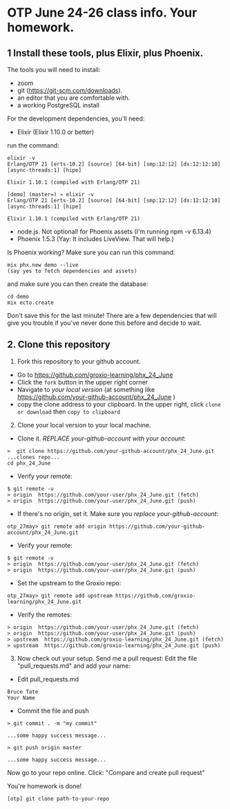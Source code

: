 # OTP June 24-26 class info. Your homework. 

## 1 Install these tools, plus Elixir, plus Phoenix. 

The tools you will need to install: 

- zoom 
- git (https://git-scm.com/downloads). 
- an editor that you are comfortable with. 
- a working PostgreSQL install

For the development dependencies, you'll need: 

- Elixir (Elixir 1.10.0 or better)

run the command: 

```
elixir -v
Erlang/OTP 21 [erts-10.2] [source] [64-bit] [smp:12:12] [ds:12:12:10] [async-threads:1] [hipe]

Elixir 1.10.1 (compiled with Erlang/OTP 21)
```

```
[demo] (master=) ➔ elixir -v
Erlang/OTP 21 [erts-10.2] [source] [64-bit] [smp:12:12] [ds:12:12:10] [async-threads:1] [hipe]

Elixir 1.10.1 (compiled with Erlang/OTP 21)
```

- node.js. Not optional! for Phoenix assets (I'm running npm -v 6.13.4)
- Phoenix 1.5.3 (Yay: It includes LiveView. That will help.)


Is Phoenix working? Make sure you can run this command: 

```
mix phx.new demo --live
(say yes to fetch dependencies and assets)
```


and make sure you can then create the database: 

```
cd demo
mix ecto.create
```

Don't save this for the last minute! There are a few dependencies that will give you trouble if you've never done this before and decide to wait. 


## 2. Clone this repository

1. Fork this repository to your github account. 

- Go to https://github.com/groxio-learning/phx_24_June
- Click the `fork` button in the upper right corner
- Navigate to *your local version* (at something like https://github.com/your-github-account/phx_24_June )
- copy the clone address to your clipboard. In the upper right, click `clone or download` then `copy to clipboard`

2. Clone your local version to your local machine. 

- Clone it. *REPLACE your-github-account with your account*:  

```
>  git clone https://github.com/your-github-account/phx_24_June.git
...clones repo...
cd phx_24_June
```

- Verify your remote: 

```
$ git remote -v
> origin  https://github.com/your-user/phx_24_June.git (fetch)
> origin  https://github.com/your-user/phx_24_June.git (push)
```


- If there's no origin, set it. Make sure you *replace your-github-account*:

```
otp_27may> git remote add origin https://github.com/your-github-account/phx_24_June.git
```

- Verify your remote: 

```
$ git remote -v
> origin  https://github.com/your-user/phx_24_June.git (fetch)
> origin  https://github.com/your-user/phx_24_June.git (push)
```

- Set the upstream to the Groxio repo:

```
otp_27may> git remote add upstream https://github.com/groxio-learning/phx_24_June.git
```

- Verify the remotes: 

```
> origin  https://github.com/your-user/phx_24_June.git (fetch)
> origin  https://github.com/your-user/phx_24_June.git (push)
> upstream  https://github.com/groxio-learning/phx_24_June.git (fetch)
> upstream  https://github.com/groxio-learning/phx_24_June.git (push)
```

3. Now check out your setup. Send me a pull request: Edit the file "pull_requests.md" and add your name: 

- Edit pull_requests.md

```
Bruce Tate
Your Name
```

- Commit the file and push

```
> git commit . -m "my commit"

...some happy success message...

> git push origin master

...some happy success message...
```

Now go to your repo online. Click: "Compare and create pull request" 

You're homework is done!

```
[otp] git clone path-to-your-repo

